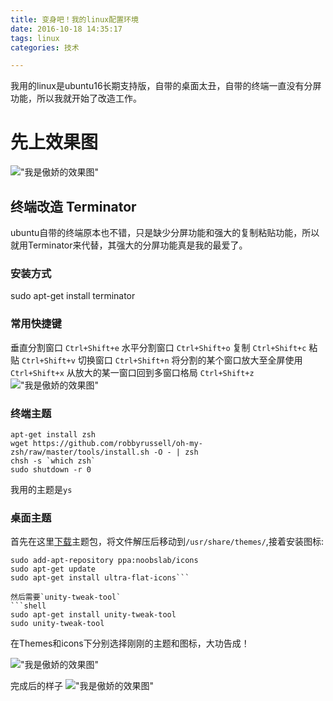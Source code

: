 ```yaml
---
title: 变身吧！我的linux配置环境
date: 2016-10-18 14:35:17
tags: linux
categories: 技术

---
```

 我用的linux是ubuntu16长期支持版，自带的桌面太丑，自带的终端一直没有分屏功能，所以我就开始了改造工作。
# 先上效果图
 !["我是傲娇的效果图"](/assets/blogImg/桌面带终端效果图.png)
## 终端改造  Terminator
ubuntu自带的终端原本也不错，只是缺少分屏功能和强大的复制粘贴功能，所以就用Terminator来代替，其强大的分屏功能真是我的最爱了。
### 安装方式
sudo apt-get install terminator
### 常用快捷键
垂直分割窗口 `Ctrl+Shift+e`
水平分割窗口 `Ctrl+Shift+o`
复制         `Ctrl+Shift+c`
粘贴         `Ctrl+Shift+v`
切换窗口     `Ctrl+Shift+n`
将分割的某个窗口放大至全屏使用         `Ctrl+Shift+x`
从放大的某一窗口回到多窗口格局         `Ctrl+Shift+z`
 !["我是傲娇的效果图"](/assets/blogImg/多窗终端.png)

<!--more-->
### 终端主题
 ``` shell
 apt-get install zsh
 wget https://github.com/robbyrussell/oh-my-zsh/raw/master/tools/install.sh -O - | zsh
 chsh -s `which zsh`
 sudo shutdown -r 0
 ```
 我用的主题是`ys`

### 桌面主题
 首先在这里[下载](https://github.com/anmoljagetia/Flatabulous/archive/master.zip)主题包，将文件解压后移动到`/usr/share/themes/`,接着安装图标:
 ```shell
 sudo add-apt-repository ppa:noobslab/icons
 sudo apt-get update
 sudo apt-get install ultra-flat-icons```
 
 然后需要`unity-tweak-tool`
 ```shell
 sudo apt-get install unity-tweak-tool
 sudo unity-tweak-tool
```
在Themes和icons下分别选择刚刚的主题和图标，大功告成！

 !["我是傲娇的效果图"](/assets/blogImg/选择主题.png)
 
完成后的样子 
 !["我是傲娇的效果图"](/assets/blogImg/桌面效果图.png)

